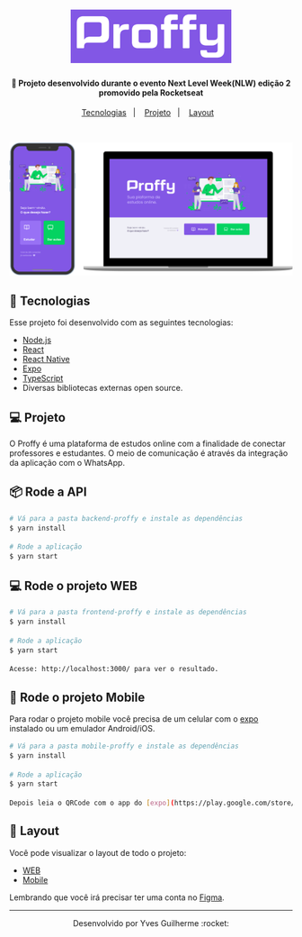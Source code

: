 <h1 align="center">
    <img alt="proffy" title="#proffy" src="github-files/img/proffy-logo.PNG"  />
</h1>

<h4 align="center">
  🚀 Projeto desenvolvido durante o evento Next Level Week(NLW) edição 2 promovido pela Rocketseat
</h4>

<p align="center">
  <a href="#rocket-tecnologias">Tecnologias</a>&nbsp;&nbsp;&nbsp;|&nbsp;&nbsp;&nbsp;
  <a href="#-projeto">Projeto</a>&nbsp;&nbsp;&nbsp;|&nbsp;&nbsp;&nbsp;
  <a href="#-layout">Layout</a>&nbsp;&nbsp;&nbsp;
</p>

<br>

<p align="center">
   <img alt="proffy-web" title="#proffyWeb" src="github-files/img/proffy.png"  />
</p>

## :rocket: Tecnologias

Esse projeto foi desenvolvido com as seguintes tecnologias:

- [Node.js](https://nodejs.org/en/)
- [React](https://reactjs.org)
- [React Native](https://facebook.github.io/react-native/)
- [Expo](https://expo.io/)
- [TypeScript](https://www.typescriptlang.org/)
- Diversas bibliotecas externas open source.

## 💻 Projeto

O Proffy é uma plataforma de estudos online com a finalidade de conectar professores e estudantes. O meio de comunicação é através da integração da aplicação com o WhatsApp.

## :package: Rode a API

```bash
# Vá para a pasta backend-proffy e instale as dependências
$ yarn install

# Rode a aplicação
$ yarn start
```

## 💻 Rode o projeto WEB

```bash
# Vá para a pasta frontend-proffy e instale as dependências
$ yarn install

# Rode a aplicação
$ yarn start

Acesse: http://localhost:3000/ para ver o resultado.
```

## :iphone: Rode o projeto Mobile

Para rodar o projeto mobile você precisa de um celular com o [expo](https://play.google.com/store/apps/details?id=host.exp.exponent) instalado ou um emulador Android/iOS.

```bash
# Vá para a pasta mobile-proffy e instale as dependências
$ yarn install

# Rode a aplicação
$ yarn start

Depois leia o QRCode com o app do [expo](https://play.google.com/store/apps/details?id=host.exp.exponent) ou rode em um emulador.
```

## 🔖 Layout

Você pode visualizar o layout de todo o projeto:
- [WEB](https://www.figma.com/file/GHGS126t7WYjnPZdRKChJF/?viewer=1&node-id=)
- [Mobile](https://www.figma.com/file/e33KvgUpFdunXxJjHnK7CG/Proffy-Mobile)

Lembrando que você irá precisar ter uma conta no [Figma](http://figma.com/).

---

<p align="center">Desenvolvido por Yves Guilherme :rocket:</p>